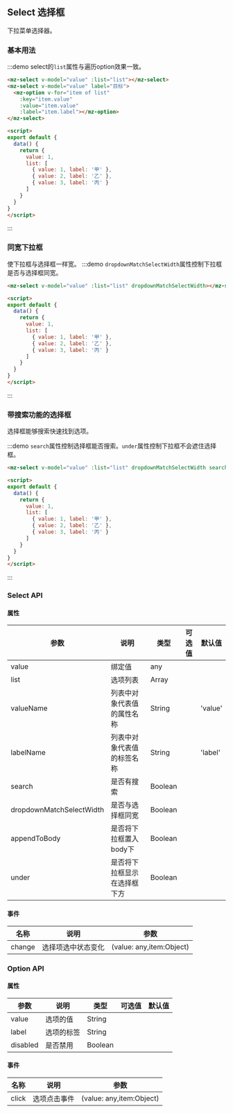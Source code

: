 ## Select 选择框

下拉菜单选择器。

### 基本用法
:::demo select的`list`属性与遍历option效果一致。
```html
<mz-select v-model="value" :list="list"></mz-select>
<mz-select v-model="value" label="目标">
  <mz-option v-for="item of list"
    :key="item.value"
    :value="item.value"
    :label="item.label"></mz-option>
</mz-select>

<script>
export default {
  data() {
    return {
      value: 1,
      list: [
        { value: 1, label: '甲' },
        { value: 2, label: '乙' },
        { value: 3, label: '丙' }
      ]
    }
  }
}
</script>
```
:::

### 同宽下拉框

使下拉框与选择框一样宽。
:::demo `dropdownMatchSelectWidth`属性控制下拉框是否与选择框同宽。
```html
<mz-select v-model="value" :list="list" dropdownMatchSelectWidth></mz-select>

<script>
export default {
  data() {
    return {
      value: 1,
      list: [
        { value: 1, label: '甲' },
        { value: 2, label: '乙' },
        { value: 3, label: '丙' }
      ]
    }
  }
}
</script>
```
:::

### 带搜索功能的选择框
选择框能够搜索快速找到选项。

:::demo `search`属性控制选择框能否搜索。`under`属性控制下拉框不会遮住选择框。
```html
<mz-select v-model="value" :list="list" dropdownMatchSelectWidth search under></mz-select>

<script>
export default {
  data() {
    return {
      value: 1,
      list: [
        { value: 1, label: '甲' },
        { value: 2, label: '乙' },
        { value: 3, label: '丙' }
      ]
    }
  }
}
</script>
```
:::

### Select API
#### 属性
| 参数 | 说明 | 类型 | 可选值 |默认值|
| --- | --- | --- | --- | --- |
|value|绑定值|any|||
|list|选项列表|Array|||
|valueName|列表中对象代表值的属性名称|String||'value'|
|labelName|列表中对象代表值的标签名称|String||'label'|
|search|是否有搜索|Boolean|||
|dropdownMatchSelectWidth|是否与选择框同宽|Boolean|||
|appendToBody|是否将下拉框置入body下|Boolean|||
|under|是否将下拉框显示在选择框下方|Boolean|||

#### 事件
| 名称 | 说明 | 参数 |
| --- | --- | --- |
|change|选择项选中状态变化|(value: any,item:Object)|

### Option API
#### 属性
| 参数 | 说明 | 类型 | 可选值 |默认值|
| --- | --- | --- | --- | --- |
|value|选项的值|String|||
|label|选项的标签|String|||
|disabled|是否禁用|Boolean|||

#### 事件

| 名称 | 说明 | 参数 |
| --- | --- | --- |
|click|选项点击事件|(value: any,item:Object)|